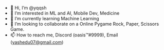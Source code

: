 - 👋 Hi, I’m @yqqsh
- 👀 I’m interested in ML and AI, Mobile Dev, Medicine
- 🌱 I’m currently learning Machine Learning 
- 💞️ I’m looking to collaborate on a Online Pygame Rock, Paper, Scissors Game.
- 📫 How to reach me, Discord (oasis™#9999), Email (yashedu07@gmail.com)

